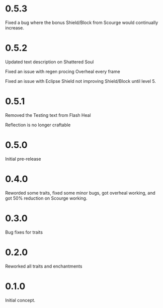 # 0.5.3

Fixed a bug where the bonus Shield/Block from Scourge would continually increase.

# 0.5.2

Updated text description on Shattered Soul

Fixed an issue with regen procing Overheal every frame

Fixed an issue with Eclipse Shield not improving Shield/Block until level 5.

# 0.5.1

Removed the Testing text from Flash Heal

Reflection is no longer craftable   

# 0.5.0

Initial pre-release

# 0.4.0

Reworded some traits, fixed some minor bugs, got overheal working, and got 50% reduction on Scourge working.

# 0.3.0

Bug fixes for traits

# 0.2.0

Reworked all traits and enchantments

# 0.1.0

Initial concept.